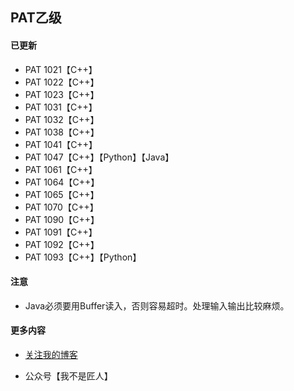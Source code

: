 ## PAT乙级

#### 已更新

- PAT 1021【C++】
- PAT 1022【C++】
- PAT 1023【C++】
- PAT 1031【C++】
- PAT 1032【C++】
- PAT 1038【C++】
- PAT 1041【C++】
- PAT 1047【C++】【Python】【Java】
- PAT 1061【C++】
- PAT 1064【C++】
- PAT 1065【C++】
- PAT 1070【C++】
- PAT 1090【C++】
- PAT 1091【C++】
- PAT 1092【C++】
- PAT 1093【C++】【Python】

#### 注意

-   Java必须要用Buffer读入，否则容易超时。处理输入输出比较麻烦。

#### 更多内容

-   [关注我的博客](https://blog.csdn.net/SYaoJun/article/details/100127303)

-   公众号【我不是匠人】

## 

